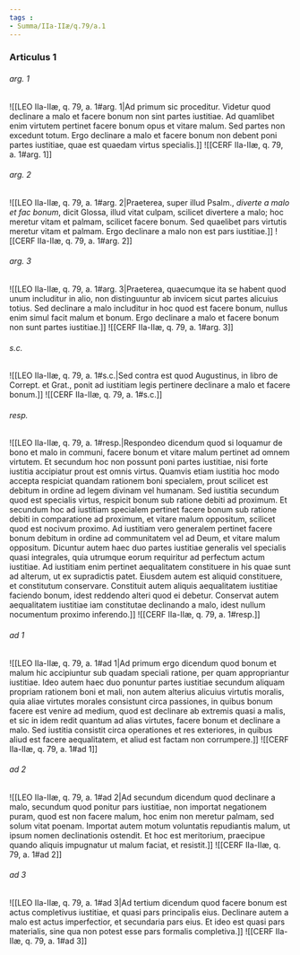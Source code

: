 ```yaml
---
tags : 
- Summa/IIa-IIæ/q.79/a.1
---
```


### Articulus 1

###### arg. 1
![[LEO IIa-IIæ, q. 79, a. 1#arg. 1|Ad primum sic proceditur. Videtur quod declinare a malo et facere bonum non sint partes iustitiae. Ad quamlibet enim virtutem pertinet facere bonum opus et vitare malum. Sed partes non excedunt totum. Ergo declinare a malo et facere bonum non debent poni partes iustitiae, quae est quaedam virtus specialis.]]
![[CERF IIa-IIæ, q. 79, a. 1#arg. 1]]

###### arg. 2
![[LEO IIa-IIæ, q. 79, a. 1#arg. 2|Praeterea, super illud Psalm., *diverte a malo et fac bonum*, dicit Glossa, illud vitat culpam, scilicet divertere a malo; hoc meretur vitam et palmam, scilicet facere bonum. Sed quaelibet pars virtutis meretur vitam et palmam. Ergo declinare a malo non est pars iustitiae.]]
![[CERF IIa-IIæ, q. 79, a. 1#arg. 2]]

###### arg. 3
![[LEO IIa-IIæ, q. 79, a. 1#arg. 3|Praeterea, quaecumque ita se habent quod unum includitur in alio, non distinguuntur ab invicem sicut partes alicuius totius. Sed declinare a malo includitur in hoc quod est facere bonum, nullus enim simul facit malum et bonum. Ergo declinare a malo et facere bonum non sunt partes iustitiae.]]
![[CERF IIa-IIæ, q. 79, a. 1#arg. 3]]

###### s.c.
![[LEO IIa-IIæ, q. 79, a. 1#s.c.|Sed contra est quod Augustinus, in libro de Corrept. et Grat., ponit ad iustitiam legis pertinere declinare a malo et facere bonum.]]
![[CERF IIa-IIæ, q. 79, a. 1#s.c.]]

###### resp.
![[LEO IIa-IIæ, q. 79, a. 1#resp.|Respondeo dicendum quod si loquamur de bono et malo in communi, facere bonum et vitare malum pertinet ad omnem virtutem. Et secundum hoc non possunt poni partes iustitiae, nisi forte iustitia accipiatur prout est omnis virtus. Quamvis etiam iustitia hoc modo accepta respiciat quandam rationem boni specialem, prout scilicet est debitum in ordine ad legem divinam vel humanam. Sed iustitia secundum quod est specialis virtus, respicit bonum sub ratione debiti ad proximum. Et secundum hoc ad iustitiam specialem pertinet facere bonum sub ratione debiti in comparatione ad proximum, et vitare malum oppositum, scilicet quod est nocivum proximo. Ad iustitiam vero generalem pertinet facere bonum debitum in ordine ad communitatem vel ad Deum, et vitare malum oppositum. Dicuntur autem haec duo partes iustitiae generalis vel specialis quasi integrales, quia utrumque eorum requiritur ad perfectum actum iustitiae. Ad iustitiam enim pertinet aequalitatem constituere in his quae sunt ad alterum, ut ex supradictis patet. Eiusdem autem est aliquid constituere, et constitutum conservare. Constituit autem aliquis aequalitatem iustitiae faciendo bonum, idest reddendo alteri quod ei debetur. Conservat autem aequalitatem iustitiae iam constitutae declinando a malo, idest nullum nocumentum proximo inferendo.]]
![[CERF IIa-IIæ, q. 79, a. 1#resp.]]

###### ad 1
![[LEO IIa-IIæ, q. 79, a. 1#ad 1|Ad primum ergo dicendum quod bonum et malum hic accipiuntur sub quadam speciali ratione, per quam appropriantur iustitiae. Ideo autem haec duo ponuntur partes iustitiae secundum aliquam propriam rationem boni et mali, non autem alterius alicuius virtutis moralis, quia aliae virtutes morales consistunt circa passiones, in quibus bonum facere est venire ad medium, quod est declinare ab extremis quasi a malis, et sic in idem redit quantum ad alias virtutes, facere bonum et declinare a malo. Sed iustitia consistit circa operationes et res exteriores, in quibus aliud est facere aequalitatem, et aliud est factam non corrumpere.]]
![[CERF IIa-IIæ, q. 79, a. 1#ad 1]]

###### ad 2
![[LEO IIa-IIæ, q. 79, a. 1#ad 2|Ad secundum dicendum quod declinare a malo, secundum quod ponitur pars iustitiae, non importat negationem puram, quod est non facere malum, hoc enim non meretur palmam, sed solum vitat poenam. Importat autem motum voluntatis repudiantis malum, ut ipsum nomen declinationis ostendit. Et hoc est meritorium, praecipue quando aliquis impugnatur ut malum faciat, et resistit.]]
![[CERF IIa-IIæ, q. 79, a. 1#ad 2]]

###### ad 3
![[LEO IIa-IIæ, q. 79, a. 1#ad 3|Ad tertium dicendum quod facere bonum est actus completivus iustitiae, et quasi pars principalis eius. Declinare autem a malo est actus imperfectior, et secundaria pars eius. Et ideo est quasi pars materialis, sine qua non potest esse pars formalis completiva.]]
![[CERF IIa-IIæ, q. 79, a. 1#ad 3]]

